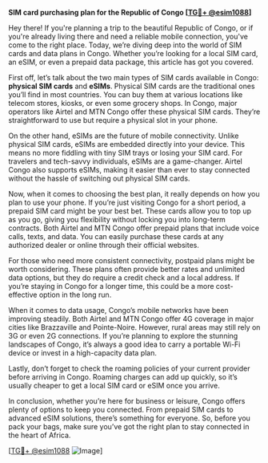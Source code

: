 **SIM card purchasing plan for the Republic of Congo [[TG💪+ @esim1088](https://t.me/s/esim1088)]**

Hey there! If you're planning a trip to the beautiful Republic of Congo, or if you're already living there and need a reliable mobile connection, you've come to the right place. Today, we’re diving deep into the world of SIM cards and data plans in Congo. Whether you’re looking for a local SIM card, an eSIM, or even a prepaid data package, this article has got you covered.

First off, let’s talk about the two main types of SIM cards available in Congo: **physical SIM cards** and **eSIMs**. Physical SIM cards are the traditional ones you’ll find in most countries. You can buy them at various locations like telecom stores, kiosks, or even some grocery shops. In Congo, major operators like Airtel and MTN Congo offer these physical SIM cards. They’re straightforward to use but require a physical slot in your phone.

On the other hand, eSIMs are the future of mobile connectivity. Unlike physical SIM cards, eSIMs are embedded directly into your device. This means no more fiddling with tiny SIM trays or losing your SIM card. For travelers and tech-savvy individuals, eSIMs are a game-changer. Airtel Congo also supports eSIMs, making it easier than ever to stay connected without the hassle of switching out physical SIM cards.

Now, when it comes to choosing the best plan, it really depends on how you plan to use your phone. If you’re just visiting Congo for a short period, a prepaid SIM card might be your best bet. These cards allow you to top up as you go, giving you flexibility without locking you into long-term contracts. Both Airtel and MTN Congo offer prepaid plans that include voice calls, texts, and data. You can easily purchase these cards at any authorized dealer or online through their official websites.

For those who need more consistent connectivity, postpaid plans might be worth considering. These plans often provide better rates and unlimited data options, but they do require a credit check and a local address. If you’re staying in Congo for a longer time, this could be a more cost-effective option in the long run.

When it comes to data usage, Congo’s mobile networks have been improving steadily. Both Airtel and MTN Congo offer 4G coverage in major cities like Brazzaville and Pointe-Noire. However, rural areas may still rely on 3G or even 2G connections. If you’re planning to explore the stunning landscapes of Congo, it’s always a good idea to carry a portable Wi-Fi device or invest in a high-capacity data plan.

Lastly, don’t forget to check the roaming policies of your current provider before arriving in Congo. Roaming charges can add up quickly, so it’s usually cheaper to get a local SIM card or eSIM once you arrive.

In conclusion, whether you’re here for business or leisure, Congo offers plenty of options to keep you connected. From prepaid SIM cards to advanced eSIM solutions, there’s something for everyone. So, before you pack your bags, make sure you’ve got the right plan to stay connected in the heart of Africa.

[[TG💪+ @esim1088](https://t.me/s/esim1088) ![Image](https://i.postimg.cc/Y0z9fWf4/image.png)]